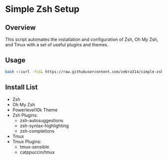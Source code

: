 # Simple Zsh Setup

## Overview

This script automates the installation and configuration of Zsh, Oh My Zsh, and Tmux with a set of useful plugins and themes.

## Usage

```sh
bash <(curl -fsSL https://raw.githubusercontent.com/zebra314/simple-zsh-setup/main/setup.sh)
```

## Install List

- Zsh
- Oh My Zsh
- Powerlevel10k Theme
- Zsh Plugins:
  - zsh-autosuggestions
  - zsh-syntax-highlighting
  - zsh-completions
- Tmux
- Tmux Plugins:
  - tmux-sensible
  - catppuccin/tmux